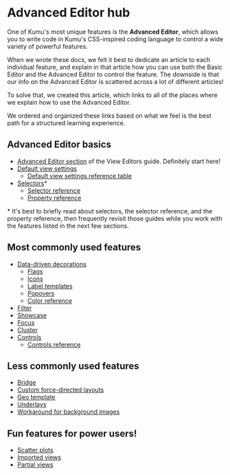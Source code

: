 # Advanced Editor hub

One of Kumu's most unique features is the **Advanced Editor**, which allows you to write code in Kumu's CSS-inspired coding language to control a wide variety of powerful features.

When we wrote these docs, we felt it best to dedicate an article to each individual feature, and explain in that article how you can use both the Basic Editor and the Advanced Editor to control the feature. The downside is that our info on the Advanced Editor is scattered across a lot of different articles!

To solve that, we created this article, which links to all of the places where we explain how to use the Advanced Editor.

We ordered and organized these links based on what we feel is the best path for a structured learning experience.

## Advanced Editor basics

* [Advanced Editor section](../view-editors.md#advanced-editor) of the View Editors guide. Definitely start here!
* [Default view settings](../../guides/default-view-settings.md#change-default-view-settings-in-the-advanced-editor)
  * [Default view settings reference table](settings-reference.md)
* [Selectors](../../guides/selectors.md)\*
  * [Selector reference](selector-reference.md)
  * [Property reference](property-reference.md)

\* It's best to briefly read about selectors, the selector reference, and the property reference, then frequently revisit those guides while you work with the features listed in the next few sections.

## Most commonly used features

* [Data-driven decorations](../../guides/data-driven-decorations.md#decorate-in-the-advanced-editor)
  * [Flags](../../guides/flags.md)
  * [Icons](../../guides/icons.md)
  * [Label templates](../../guides/label-templates.md)
  * [Popovers](../../guides/popovers.md)
  * [Color reference](color-reference.md)
* [Filter](../../guides/filter.md#filter-in-the-advanced-editor)
* [Showcase](../../guides/showcase.md#showcase-in-the-advanced-editor)
* [Focus](../../guides/focus.md#focus-in-the-advanced-editor)
* [Cluster](../../guides/clustering.md#cluster-in-the-advanced-editor)
* [Controls](../../guides/controls.md#add-controls-through-the-advanced-editor)
  * [Controls reference](controls-reference.md)

## Less commonly used features

* [Bridge](../../guides/bridge.md#bridge-in-the-advanced-editor)
* [Custom force-directed layouts](../../guides/layouts/force-directed.md#change-the-forces-underlying-strengths)
* [Geo template](../../guides/templates/geo.md)
* [Underlays](../../guides/underlays.md)
* [Workaround for background images](../../guides/images.md#add-a-background-image)

## Fun features for power users!

* [Scatter plots](../../guides/layouts/scatter.md)
* [Imported views](../../guides/imported-views.md)
* [Partial views](../../guides/partial-views.md)
